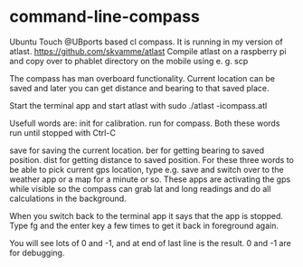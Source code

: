 # command-line-compass
Ubuntu Touch @UBports based cl compass. It is running in my version of atlast. https://github.com/skvamme/atlast Compile atlast on a raspberry pi and copy over to phablet directory on the mobile using e. g. scp

The compass has man overboard functionality. Current location can be saved and later you can get distance and bearing to that saved place.

Start the terminal app and start atlast with sudo ./atlast -icompass.atl

Usefull words are:
  init for calibration.
  run for compass.
  Both these words run until stopped with Ctrl-C
  
  save for saving the current location.
  ber for getting bearing to saved position.
  dist for getting distance to saved position.
  For these three words to be able to pick current gps location, type e.g. save and switch over to the weather app or a map for a minute or so. These apps are activating the gps while visible so the compass can grab lat and long readings and do all calculations in the background.
  
  When you switch back to the terminal app it says that the app is stopped. Type fg and the enter key a few times to get it back in foreground again.
  
You will see lots of 0 and -1, and at end of last line is the result. 0 and -1 are for debugging.
